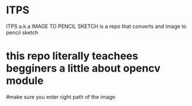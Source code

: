# ITPS
ITPS a.k.a IMAGE TO PENCIL SKETCH is a repo that converts and image to pencil sketch

# this repo literally teachees begginers a little about opencv module

#make sure you enter right path of the image
